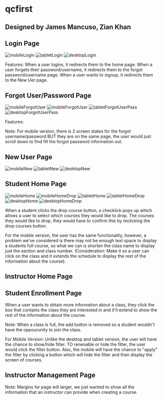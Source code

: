 # qcfirst

## Designed by James Mancuso, Zian Khan

<!--
You and your partner should commit and push your visual designs to your GitHub repository (qcfirst). You should then create a README (instructions below) including your visual designs and any other information you want to include about your site (features, contributors, purpose of the website, etc).
--> 

## Login Page
![mobileLogin](./images/mobile/login.png)
![tabletLogin](./images/tablet/login.png)
![desktopLogin](./images/desktop/login.png)

<p>Features: When a user logins, it redirects them to the home page. When a user forgets their password/username, it redirects them to the forgot password/username page. When a user wants to signup, it redirects them to the New Uer page.</p>


## Forgot User/Password Page
![mobileForgotUser](./images/mobile/forgot_username.png)
![mobileForgotUser](./images/mobile/forgot_password.png)
![tabletForgotUserPass](./images/tablet/forgot_user_password.png)
![desktopForgotUserPass](./images/desktop/forgot_user_pass.png)

<p>Features: </p>

<p>Note: For mobile version, there is 2 screen states for the forgot username/password BUT they are on the same page, the user would just scroll down to find fill the forgot password information out. </p>

## New User Page
![mobileNew](./images/mobile/create_user.png)
![tabletNew](./images/tablet/new_user.png)
![desktopNew](./images/desktop/new_user.png)

<p></p>



## Student Home Page 

![mobileHome](./images/mobile/student_home.png)
![mobileHomeDrop](./images/mobile/student_home_drop.png)
![tabletHome](./images/tablet/student_home1.png)
![tabletHomeDrop](./images/tablet/student_home2.png)
![desktopHome](./images/desktop/student_home.png)
![desktopHomeDrop](./images/desktop/student_home_drop.png)

<p> When a student clicks the drop course button, a checklick pops up which allows a user to select which courses they would like to drop. The courses they would like to drop, they would have to confirm this by reclicking the drop courses button.</p>

<p>For the mobile version, the user has the same functionality, however, a problem we've considered is there may not be enough text space to display a students full course, so what we can is shorten the class name to display just the section and class number. (Consideration: Make it so a user can click on the class and it extends the schedule to display the rest of the information about the course).</p>




## Instructor Home Page


<p></p>



## Student Enrollment Page


<p>When a user wants to obtain more information about a class, they click the box that contains the class they are interested in and it'll extend to show the rest of the information about the course.</p>

<p>Note: When a class is full, the add button is removed so a student wouldn't have the oppourunity to join the class.</p>

<p>For Mobile Version: Unlike the desktop and tablet version, the user will have the chance to show/hide filter. TO renenable or hide the filter, the user would click the filter button. Also, the mobile will have the chance to "apply" the filter by clicking a button which will hide the filter and then display the screen of courses.</p>


## Instructor Management Page


<p>Note: Margins for page will larger, we just wanted to show all the information that an instructor can provide when creating a course.</p>


